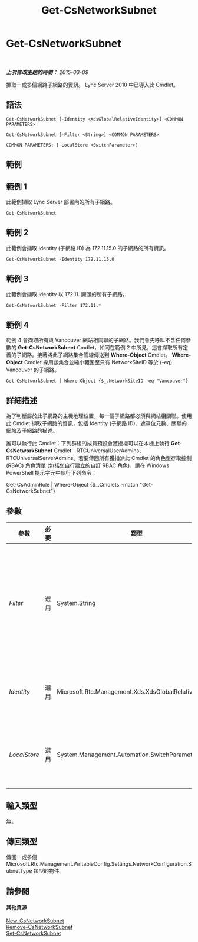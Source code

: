 ﻿---
title: Get-CsNetworkSubnet
TOCTitle: Get-CsNetworkSubnet
ms:assetid: ad74155a-8d83-42f6-bb1e-8bfc7d57d5b0
ms:mtpsurl: https://technet.microsoft.com/zh-tw/library/Gg412825(v=OCS.15)
ms:contentKeyID: 49292004
ms.date: 08/10/2015
mtps_version: v=OCS.15
ms.translationtype: HT
---

# Get-CsNetworkSubnet

 

_**上次修改主題的時間：** 2015-03-09_

擷取一或多個網路子網路的資訊。 Lync Server 2010 中已導入此 Cmdlet。

## 語法

    Get-CsNetworkSubnet [-Identity <XdsGlobalRelativeIdentity>] <COMMON PARAMETERS>

    Get-CsNetworkSubnet [-Filter <String>] <COMMON PARAMETERS>

    COMMON PARAMETERS: [-LocalStore <SwitchParameter>]

## 範例

## 範例 1

此範例擷取 Lync Server 部署內的所有子網路。

    Get-CsNetworkSubnet

## 範例 2

此範例會擷取 Identity (子網路 ID) 為 172.11.15.0 的子網路的所有資訊。

    Get-CsNetworkSubnet -Identity 172.11.15.0

## 範例 3

此範例會擷取 Identity 以 172.11. 開頭的所有子網路。

    Get-CsNetworkSubnet -Filter 172.11.*

## 範例 4

範例 4 會擷取所有與 Vancouver 網站相關聯的子網路。我們會先呼叫不含任何參數的 **Get-CsNetworkSubnet** Cmdlet，如同在範例 2 中所見，這會擷取所有定義的子網路。接著將此子網路集合管線傳送到 **Where-Object** Cmdlet。 **Where-Object** Cmdlet 採用該集合並縮小範圍至只有 NetworkSiteID 等於 (-eq) Vancouver 的子網路。

    Get-CsNetworkSubnet | Where-Object {$_.NetworkSiteID -eq "Vancouver"}

## 詳細描述

為了判斷屬於此子網路的主機地理位置，每一個子網路都必須與網站相關聯。使用此 Cmdlet 擷取子網路的資訊，包括 Identity (子網路 ID)、遮罩位元數、關聯的網站及子網路的描述。

誰可以執行此 Cmdlet：下列群組的成員預設會獲授權可以在本機上執行 **Get-CsNetworkSubnet** Cmdlet：RTCUniversalUserAdmins、RTCUniversalServerAdmins。若要傳回所有獲指派此 Cmdlet 的角色型存取控制 (RBAC) 角色清單 (包括您自行建立的自訂 RBAC 角色)，請在 Windows PowerShell 提示字元中執行下列命令：

Get-CsAdminRole | Where-Object {$\_.Cmdlets –match "Get-CsNetworkSubnet"}

## 參數


<table>
<colgroup>
<col style="width: 25%" />
<col style="width: 25%" />
<col style="width: 25%" />
<col style="width: 25%" />
</colgroup>
<thead>
<tr class="header">
<th>參數</th>
<th>必要</th>
<th>類型</th>
<th>說明</th>
</tr>
</thead>
<tbody>
<tr class="odd">
<td><p><em>Filter</em></p></td>
<td><p>選用</p></td>
<td><p>System.String</p></td>
<td><p>使用此參數根據 Identity 對所有子網路執行萬用字元搜尋。例如，篩選值 172.11.* 將擷取所有 Identity 以 172.11 開頭的子網路 (如 172.11.10.0、172.11.25.0 等)。</p></td>
</tr>
<tr class="even">
<td><p><em>Identity</em></p></td>
<td><p>選用</p></td>
<td><p>Microsoft.Rtc.Management.Xds.XdsGlobalRelativeIdentity</p></td>
<td><p>您要擷取的子網路的唯一子網路 ID。這個值為 IP 位址 (例如 174.11.12.0)。</p></td>
</tr>
<tr class="odd">
<td><p><em>LocalStore</em></p></td>
<td><p>選用</p></td>
<td><p>System.Management.Automation.SwitchParameter</p></td>
<td><p>從 中央管理存放區本機複本擷取網路子網路資訊，而不從 中央管理存放區本身擷取。</p></td>
</tr>
</tbody>
</table>


## 輸入類型

無。

## 傳回類型

傳回一或多個 Microsoft.Rtc.Management.WritableConfig.Settings.NetworkConfiguration.SubnetType 類型的物件。

## 請參閱

#### 其他資源

[New-CsNetworkSubnet](new-csnetworksubnet.md)  
[Remove-CsNetworkSubnet](remove-csnetworksubnet.md)  
[Set-CsNetworkSubnet](set-csnetworksubnet.md)


